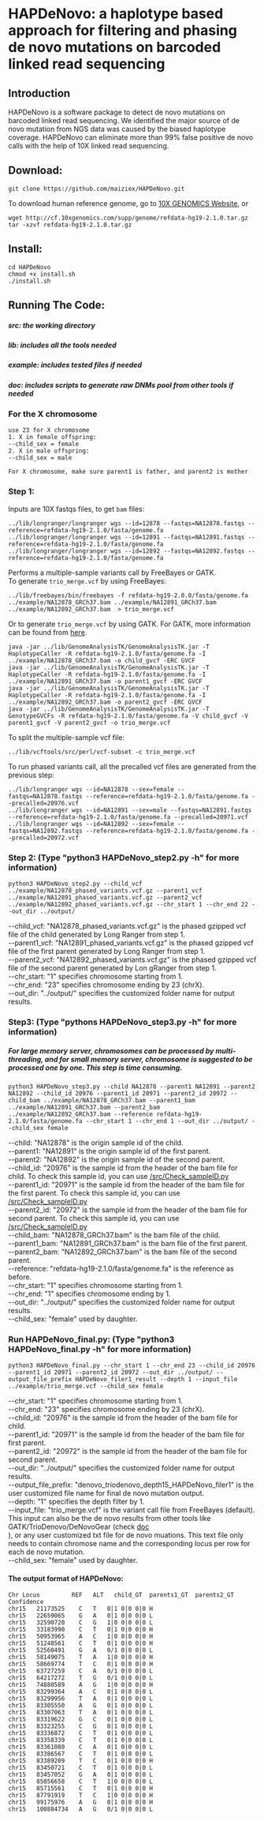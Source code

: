 # HAPDeNovo: a haplotype based approach for filtering and phasing de novo mutations on barcoded linked read sequencing

## Introduction

HAPDeNovo is a software package to detect de novo mutations on barcoded linked read sequencing. We identified the major source of de novo mutation from NGS data was caused by the biased haplotype coverage. HAPDeNovo can eliminate more than 99% false positive de novo calls with the help of 10X linked read sequencing.

## Download:
```
git clone https://github.com/maiziex/HAPDeNovo.git
```
To download human reference genome, go to <a href="https://support.10xgenomics.com/genome-exome/software/downloads/latest">10X GENOMICS Website</a>, or
```
wget http://cf.10xgenomics.com/supp/genome/refdata-hg19-2.1.0.tar.gz
tar -xzvf refdata-hg19-2.1.0.tar.gz
```
## Install:
```
cd HAPDeNovo
chmod +x install.sh
./install.sh
```

## Running The Code:
##### src: the working directory
##### lib: includes all the tools needed
##### example: includes tested files if needed
##### doc: includes scripts to generate raw DNMs pool from other tools if needed

### For the X chromosome
```
use 23 for X chromosome 
1. X in female offspring: 
--child_sex = female
2. X in male offspring: 
--child_sex = male

For X chromosome, make sure parent1 is father, and parent2 is mother
```

### Step 1:

Inputs are 10X fastqs files, to get `bam` files: 
```
../lib/longranger/longranger wgs --id=12878 --fastqs=NA12878.fastqs --reference=refdata-hg19-2.1.0/fasta/genome.fa 
../lib/longranger/longranger wgs --id=12891 --fastqs=NA12891.fastqs --reference=refdata-hg19-2.1.0/fasta/genome.fa  
../lib/longranger/longranger wgs --id=12892 --fastqs=NA12892.fastqs --reference=refdata-hg19-2.1.0/fasta/genome.fa   
```
Performs a multiple-sample variants call by FreeBayes or GATK.  <br />
To generate `trio_merge.vcf` by using FreeBayes: <br />
```
../lib/freebayes/bin/freebayes -f refdata-hg19-2.0.0/fasta/genome.fa ../example/NA12878_GRCh37.bam ../example/NA12891_GRCh37.bam ../example/NA12892_GRCh37.bam  > trio_merge.vcf  
```

Or to generate `trio_merge.vcf` by using GATK. For GATK, more information can be found from <a href="https://software.broadinstitute.org/gatk/documentation/tooldocs/current/org_broadinstitute_gatk_tools_walkers_haplotypecaller_HaplotypeCaller.php">here</a>.
```
java -jar ../lib/GenomeAnalysisTK/GenomeAnalysisTK.jar -T HaplotypeCaller -R refdata-hg19-2.1.0/fasta/genome.fa -I ../example/NA12878_GRCh37.bam -o child_gvcf -ERC GVCF  
java -jar ../lib/GenomeAnalysisTK/GenomeAnalysisTK.jar -T HaplotypeCaller -R refdata-hg19-2.1.0/fasta/genome.fa -I ../example/NA12891_GRCh37.bam -o parent1_gvcf -ERC GVCF  
java -jar ../lib/GenomeAnalysisTK/GenomeAnalysisTK.jar -T HaplotypeCaller -R refdata-hg19-2.1.0/fasta/genome.fa -I ../example/NA12892_GRCh37.bam -o parent2_gvcf -ERC GVCF 
java -jar ../lib/GenomeAnalysisTK/GenomeAnalysisTK.jar -T GenotypeGVCFs -R refdata-hg19-2.1.0/fasta/genome.fa -V child_gvcf -V parent1_gvcf -V parent2_gvcf -o trio_merge.vcf  
```
To split the multiple-sample vcf file:
```
../lib/vcftools/src/perl/vcf-subset -c trio_merge.vcf
```

To run phased variants call, all the precalled vcf files are generated from the previous step:
```
../lib/longranger wgs --id=NA12878 --sex=female --fastqs=NA12878.fastqs --reference=refdata-hg19-2.1.0/fasta/genome.fa --precalled=20976.vcf  
../lib/longranger wgs --id=NA12891 --sex=male --fastqs=NA12891.fastqs --reference=refdata-hg19-2.1.0/fasta/genome.fa --precalled=20971.vcf  
../lib/longranger wgs --id=NA12892 --sex=female --fastqs=NA12892.fastqs --reference=refdata-hg19-2.1.0/fasta/genome.fa --precalled=20972.vcf  
```

### Step 2: (Type "python3 HAPDeNovo_step2.py -h" for more information)
```
python3 HAPDeNovo_step2.py --child_vcf ../example/NA12878_phased_variants.vcf.gz --parent1_vcf ../example/NA12891_phased_variants.vcf.gz --parent2_vcf ../example/NA12892_phased_variants.vcf.gz --chr_start 1 --chr_end 22 --out_dir ../output/
```

--child_vcf: "NA12878_phased_variants.vcf.gz" is the phased gzipped vcf file of the child generated by Long Ranger from step 1. <br />
--parent1_vcf: "NA12891_phased_variants.vcf.gz" is the phased gzipped vcf file of the first parent generated by Long Ranger from step 1. <br />
--parent2_vcf: "NA12892_phased_variants.vcf.gz" is the phased gzipped vcf file of the second parent generated by Lon gRanger from step 1. <br />
--chr_start: "1" specifies chromosome starting from 1.  <br />
--chr_end: "23" specifies chromosome ending by 23 (chrX).   <br />
--out_dir: "../output/" specifies the customized folder name for output results. <br />



### Step3: (Type "pythons HAPDeNovo_step3.py -h" for more information)  
##### For large memory server, chromosomes can be processed by multi-threading, and for small memory server, chromosome is suggested to be processed one by one. This step is time consuming.
```
python3 HAPDeNovo_step3.py --child NA12878 --parent1 NA12891 --parent2 NA12892 --child_id 20976 --parent1_id 20971 --parent2_id 20972 --child_bam ../example/NA12878_GRCh37.bam --parent1_bam ../example/NA12891_GRCh37.bam --parent2_bam ../example/NA12892_GRCh37.bam --reference refdata-hg19-2.1.0/fasta/genome.fa --chr_start 1 --chr_end 1 --out_dir ../output/ --child_sex female
```

--child: "NA12878" is the origin sample id of the child.  <br />
--parent1: "NA12891" is the origin sample id of the first parent.  <br />
--parent2: "NA12892" is the origin sample id of the second parent.  <br />
--child_id: "20976" is the sample id from the header of the bam file for child. To check this sample id, you can use <a href="https://github.com/maiziex/HAPDeNovo/tree/master/src">/src/Check_sampleID.py</a> <br />
--parent1_id: "20971" is the sample id from the header of the bam file for the first parent. To check this sample id, you can use <a href="https://github.com/maiziex/HAPDeNovo/tree/master/src">/src/Check_sampleID.py</a> <br />
--parent2_id: "20972" is the sample id from the header of the bam file for second parent. To check this sample id, you can use <a href="https://github.com/maiziex/HAPDeNovo/tree/master/src">/src/Check_sampleID.py</a> <br />
--child_bam: "NA12878_GRCh37.bam" is the bam file of the child. <br />
--parent1_bam: "NA12891_GRCh37.bam" is the bam file of the first parent. <br />
--parent2_bam: "NA12892_GRCh37.bam" is the bam file of the second parent. <br />
--reference: "refdata-hg19-2.1.0/fasta/genome.fa" is the reference as before. <br />
--chr_start: "1" specifies chromosome starting from 1.  <br />
--chr_end: "1" specifies chromosome ending by 1.   <br />
--out_dir: "../output/" specifies the customized folder name for output results. <br />
--child_sex: "female" used by daughter. <br />


### Run HAPDeNovo_final.py: (Type "python3 HAPDeNovo_final.py -h" for more information)

```
python3 HAPDeNovo_final.py --chr_start 1 --chr_end 23 --child_id 20976 --parent1_id 20971 --parent2_id 20972 --out_dir ../output/ --output_file_prefix HAPDeNovo_filer1_result --depth 1 --input_file ../example/trio_merge.vcf --child_sex female
```
--chr_start: "1" specifies chromosome starting from 1.  <br />
--chr_end: "23" specifies chromosome ending by 23 (chrX).   <br />
--child_id: "20976" is the sample id from the header of the bam file for child.  <br />
--parent1_id: "20971" is the sample id from the header of the bam file for first parent. <br />
--parent2_id: "20972" is the sample id from the header of the bam file for second parent.  <br />
--out_dir: "../output/" specifies the customized folder name for output results. <br />
--output_file_prefix: "denovo_triodenovo_depth15_HAPDeNovo_filer1" is the user customized file name for final de novo mutation output. <br />
--depth: "1" specifies the depth filter by 1. <br />
--input_file: "trio_merge.vcf" is the variant call file from FreeBayes (default). This input can also be the de novo results from other tools like GATK/TrioDenovo/DeNovoGear  (check <a href="https://github.com/maiziex/HAPDeNovo/tree/master/doc">doc</a> <br />), or any user customized txt file for de novo muations. This text file only needs to contain chromose name and the corresponding locus per row for each de novo mutation. 
<br />
--child_sex: "female" used by daughter. <br />




#### The output format of HAPDeNovo:
```
Chr	Locus	      REF   ALT   child_GT  parents1_GT  parents2_GT  Confidence
chr15	21173525	C	T	0|1	0|0	0|0	H
chr15	22659065	G	A	0|1	0|0	0|0	L
chr15	32590720	C	G	1|0	0|0	0|0	L
chr15	33183990	C	T	0|1	0|0	0|0	H
chr15	50953965	A	C	1|0	0|0	0|0	H
chr15	51248561	C	T	0|1	0|0	0|0	H
chr15	52560491	G	A	0/1	0|0	0|0	L
chr15	58149075	T	A	1|0	0|0	0|0	H
chr15	58669774	T	C	0|1	0|0	0|0	H
chr15	63727259	C	A	0/1	0|0	0|0	L
chr15	64217272	T	G	0/1	0|0	0|0	L
chr15	74880589	A	G	1|0	0|0	0|0	H
chr15	83299364	A	C	0|1	0|0	0|0	L
chr15	83299956	T	A	0|1	0|0	0|0	L
chr15	83305550	A	G	0|1	0|0	0|0	L
chr15	83307063	T	A	0|1	0|0	0|0	L
chr15	83319622	G	C	0|1	0|0	0|0	L
chr15	83323255	C	G	0|1	0|0	0|0	L
chr15	83336872	C	T	0|1	0|0	0|0	L
chr15	83358339	C	T	0|1	0|0	0|0	L
chr15	83361080	C	A	0|1	0|0	0|0	L
chr15	83386567	C	T	0|1	0|0	0|0	L
chr15	83389209	T	C	0|1	0|0	0|0	H
chr15	83450721	C	T	0|1	0|0	0|0	L
chr15	83457052	G	A	0|1	0|0	0|0	L
chr15	85056658	C	T	1|0	0|0	0|0	L
chr15	85715561	C	T	0|1	0|0	0|0	H
chr15	87791919	T	C	1|0	0|0	0|0	H
chr15	99175976	A	G	0|1	0|0	0|0	H
chr15	100884734	A	G	0/1	0|0	0|0	L
```


